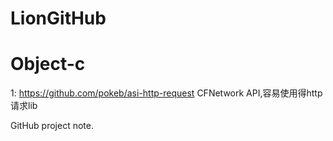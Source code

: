 LionGitHub
==========

Object-c
==========
1: https://github.com/pokeb/asi-http-request CFNetwork API,容易使用得http请求lib
   
   
   
   
   
   
   
   
GitHub project note.